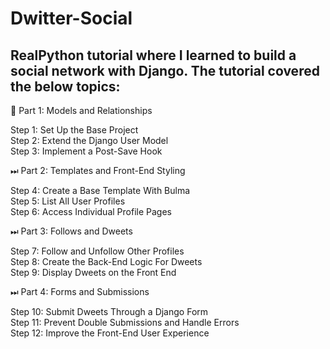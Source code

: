 # Dwitter-Social

## RealPython tutorial where I learned to build a social network with Django. The tutorial covered the below topics:

📍 Part 1: Models and Relationships<br>

Step 1: Set Up the Base Project<br>
Step 2: Extend the Django User Model<br>
Step 3: Implement a Post-Save Hook<br>

⏭ Part 2: Templates and Front-End Styling<br>

Step 4: Create a Base Template With Bulma<br>
Step 5: List All User Profiles<br>
Step 6: Access Individual Profile Pages<br>

⏭ Part 3: Follows and Dweets<br>

Step 7: Follow and Unfollow Other Profiles<br>
Step 8: Create the Back-End Logic For Dweets<br>
Step 9: Display Dweets on the Front End<br>

⏭ Part 4: Forms and Submissions<br>

Step 10: Submit Dweets Through a Django Form<br>
Step 11: Prevent Double Submissions and Handle Errors<br>
Step 12: Improve the Front-End User Experience<br>
